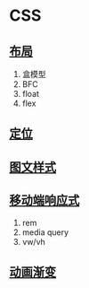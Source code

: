 # CSS

## [布局](/css/布局.html)

  1. 盒模型
  2. BFC
  3. float
  4. flex

## [定位](/css/定位.html)

## [图文样式](/css/图文样式.html)

## [移动端响应式](/css/移动端响应式.html)

  1. rem
  2. media query
  3. vw/vh

## [动画渐变](/css/动画渐变.html)
